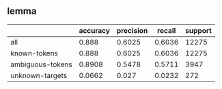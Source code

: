 
## lemma

|                  | accuracy | precision | recall | support |
|------------------|----------|-----------|--------|---------|
| all              | 0.888    | 0.6025    | 0.6036 | 12275   |
| known-tokens     | 0.888    | 0.6025    | 0.6036 | 12275   |
| ambiguous-tokens | 0.8908   | 0.5478    | 0.5711 | 3947    |
| unknown-targets  | 0.0662   | 0.027     | 0.0232 | 272     |

